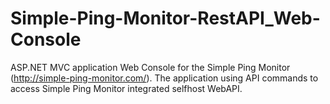 # Simple-Ping-Monitor-RestAPI_Web-Console
ASP.NET MVC application Web Console for the Simple Ping Monitor (http://simple-ping-monitor.com/). The application using API commands to access Simple Ping Monitor integrated selfhost WebAPI.
